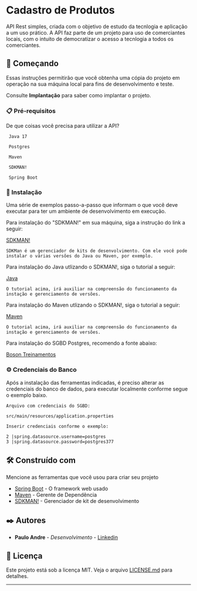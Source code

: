 # Cadastro de Produtos

API Rest simples, criada com o objetivo de estudo da tecnlogia e aplicação a um uso prático. A API faz parte de um projeto para uso de comerciantes locais, com o intuito de democratizar o acesso a tecnlogia a todos os comerciantes.

## 🚀 Começando

Essas instruções permitirão que você obtenha uma cópia do projeto em operação na sua máquina local para fins de desenvolvimento e teste.

Consulte **Implantação** para saber como implantar o projeto.

### 📋 Pré-requisitos

De que coisas você precisa para utilizar a API?

```
 Java 17
 
 Postgres
 
 Maven
 
 SDKMAN!
 
 Spring Boot
```

### 🔧 Instalação

Uma série de exemplos passo-a-passo que informam o que você deve executar para ter um ambiente de desenvolvimento em execução.

Para instalação do "SDKMAN!" em sua máquina, siga a instrução do link a seguir:

[SDKMAN!](https://sdkman.io/install) 

```
SDKMan é um gerenciador de kits de desenvolvimento. Com ele você pode instalar o várias versões do Java ou Maven, por exemplo.
```

Para instalação do Java utlizando o SDKMAN!, siga o tutorial a seguir:

[Java](https://medium.com/@luksrn/dica-sdkman-gerenciador-de-sdks-na-plataforma-java-dd594fb538f4) 

```
O tutorial acima, irá auxiliar na compreensão do funcionamento da instação e gerenciamento de versões. 
```

Para instalação do Maven utlizando o SDKMAN!, siga o tutorial a seguir:

[Maven](https://franciscochaves.com.br/blog/instale-o-maven-com-sdkman) 

```
O tutorial acima, irá auxiliar na compreensão do funcionamento da instação e gerenciamento de versões. 
```
Para instalação do SGBD Postgres, recomendo a fonte abaixo:

[Boson Treinamentos](https://www.youtube.com/watch?v=Z_SPrzlT4Fc&list=PLucm8g_ezqNoAkYKXN_zWupyH6hQCAwxY) 




### ⚙️ Credenciais do Banco

Após a instalação das ferramentas indicadas, é preciso alterar as credenciais do banco de dados, para executar localmente conforme segue o exemplo baixo.

```
Arquivo com credenciais do SGBD: 

src/main/resources/application.properties

Inserir credenciais conforme o exemplo: 

2 |spring.datasource.username=postgres
3 |spring.datasource.password=postgres377

```

## 🛠️ Construído com

Mencione as ferramentas que você usou para criar seu projeto

* [Spring Boot](https://spring.io/) - O framework web usado
* [Maven](https://maven.apache.org/) - Gerente de Dependência
* [SDKMAN!](https://sdkman.io/) - Gerenciador de kit de desenvolvimento




## ✒️ Autores

* **Paulo Andre** - *Desenvolvimento* - [Linkedin](https://www.linkedin.com/in/paulo-andr%C3%A9-mendes-costa/)


## 📄 Licença

Este projeto está sob a licença MIT. Veja o arquivo [LICENSE.md](https://github.com/pauloandremendes/CadastroCliente/blob/feature/IniciandoProjeto/LICENSE) para detalhes.



---
